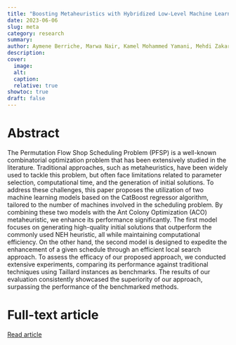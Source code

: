 ```yaml
---
title: "Boosting Metaheuristics with Hybridized Low-Level Machine Learning for Enhanced Performance in Flow Shop Permutation Problems."
date: 2023-06-06
slug: meta
category: research
summary:
author: Aymene Berriche, Marwa Nair, Kamel Mohammed Yamani, Mehdi Zakaria Adjal, Sarra Bendaho, Nidhal Eddine Chenni, Malika Bessedik
description:
cover:
  image:
  alt:
  caption:
  relative: true
showtoc: true
draft: false
---
```


# Abstract

The Permutation Flow Shop Scheduling Problem (PFSP) is a well-known combinatorial optimization problem that has been extensively studied in the literature. Traditional approaches, such as metaheuristics, have been widely used to tackle this problem, but often face limitations related to parameter selection, computational time, and the generation of initial solutions. To address these challenges, this paper proposes the utilization of two machine learning models based on the CatBoost regressor algorithm, tailored to the number of machines involved in the scheduling problem. By combining these two models with the Ant Colony Optimization (ACO) metaheuristic, we enhance its performance significantly. The first model focuses on generating high-quality initial solutions that outperform the commonly used NEH heuristic, all while maintaining computational efficiency. On the other hand, the second model is designed to expedite the enhancement of a given schedule through an efficient local search approach. To assess the efficacy of our proposed approach, we conducted extensive experiments, comparing its performance against traditional techniques using Taillard instances as benchmarks. The results of our evaluation consistently showcased the superiority of our approach, surpassing the performance of the benchmarked methods.

# Full-text article
[Read article](https://www.researchgate.net/profile/Aymene-Berriche/publication/374554197_Boosting_Metaheuristics_with_Hybridized_Low-Level_Machine_Learning_for_Enhanced_Performance_in_Flow_Shop_Permutation_Problems/links/65247140d717ef1293de804d/Boosting-Metaheuristics-with-Hybridized-Low-Level-Machine-Learning-for-Enhanced-Performance-in-Flow-Shop-Permutation-Problems.pdf)